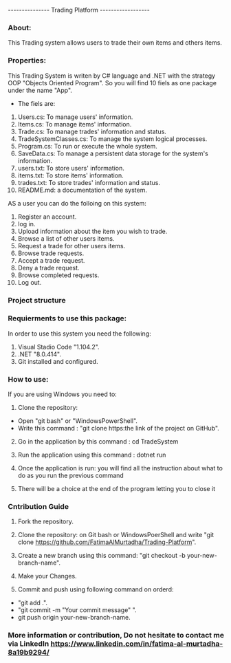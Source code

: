 --------------- Trading Platform ------------------

### About: 
This Trading system allows users to trade their own items and others items.

### Properties: 
This Trading System is writen by C# language and .NET with the strategy OOP "Objects Oriented Program". So you will find 10 fiels as one package under the name "App". 
- The fiels are:
1. Users.cs: To manage users' information.
2. Items.cs: To manage items' information.
3. Trade.cs: To manage trades' information and status.
4. TradeSystemClasses.cs: To manage the system logical processes.
5. Program.cs: To run or execute the whole system.
6. SaveData.cs: To manage a persistent data storage for the system's information.
7. users.txt: To store users' information.
8. items.txt: To store items' information.
9. trades.txt: To store trades' information and status.
10. README.md: a documentation of the system.

AS a user you can do the folloing on this system:
1. Register an account.
2. log in.
3. Upload information about the item you wish to trade.
4. Browse a list of other users items.
5. Request a trade for other users items.
6. Browse trade requests.
7. Accept a trade request.
8. Deny a trade request.
9. Browse completed requests.
2. Log out.

### Project structure 



### Requierments to use this package:
In order to use this system you need the following: 
1. Visual Stadio Code "1.104.2".
2. .NET "8.0.414".
3. Git installed and configured.

### How to use:
If you are using Windows you need to:

1. Clone the repository:
- Open "git bash" or "WindowsPowerShell".
- Write this command : "git clone https:the link of the project on GitHub".

2. Go in the application by this command : cd TradeSystem

3. Run the application using this command : dotnet run 
4. Once the application is run: you will find all the instruction about what to do as you run the previous command
5. There will be a choice at the end of the program letting you to close it  

### Cntribution Guide

1. Fork the repository.

2. Clone the repository:  on Git bash or WindowsPoerShell and write "git clone https://github.com/FatimaAlMurtadha/Trading-Platform".

3. Create a new branch using this command: "git checkout -b your-new-branch-name".

4. Make your Changes.

5. Commit and push using following command on orderd:
- "git add .".
- "git commit -m "Your commit message" ".
- git push origin your-new-branch-name.

### More information or contribution, Do not hesitate to contact me via LinkedIn https://www.linkedin.com/in/fatima-al-murtadha-8a19b9294/
